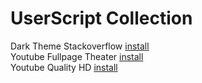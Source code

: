 # UserScript Collection

Dark Theme Stackoverflow [install](https://github.com/fznhq/userscript-collection/raw/main/Dark_Theme_Stackoverflow.user.js)  
Youtube Fullpage Theater [install](https://github.com/fznhq/userscript-collection/raw/main/Youtube_Fullpage_Theater.user.js)  
Youtube Quality HD [install](https://github.com/fznhq/userscript-collection/raw/main/Youtube_Quality_HD.user.js)
